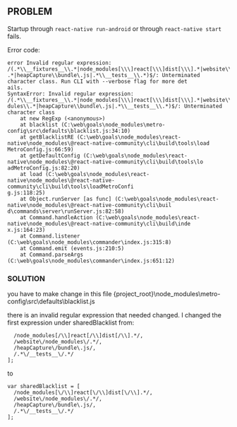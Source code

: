 ## PROBLEM

Startup through `react-native run-android` or through `react-native start` fails.

Error code:

```
error Invalid regular expression: /(.*\\__fixtures__\\.*|node_modules[\\\]react[\\\]dist[\\\].*|website\\node_modules\\
.*|heapCapture\\bundle\.js|.*\\__tests__\\.*)$/: Unterminated character class. Run CLI with --verbose flag for more det
ails.
SyntaxError: Invalid regular expression: /(.*\\__fixtures__\\.*|node_modules[\\\]react[\\\]dist[\\\].*|website\\node_mo
dules\\.*|heapCapture\\bundle\.js|.*\\__tests__\\.*)$/: Unterminated character class
    at new RegExp (<anonymous>)
    at blacklist (C:\web\goals\node_modules\metro-config\src\defaults\blacklist.js:34:10)
    at getBlacklistRE (C:\web\goals\node_modules\react-native\node_modules\@react-native-community\cli\build\tools\load
MetroConfig.js:66:59)
    at getDefaultConfig (C:\web\goals\node_modules\react-native\node_modules\@react-native-community\cli\build\tools\lo
adMetroConfig.js:82:20)
    at load (C:\web\goals\node_modules\react-native\node_modules\@react-native-community\cli\build\tools\loadMetroConfi
g.js:118:25)
    at Object.runServer [as func] (C:\web\goals\node_modules\react-native\node_modules\@react-native-community\cli\buil
d\commands\server\runServer.js:82:58)
    at Command.handleAction (C:\web\goals\node_modules\react-native\node_modules\@react-native-community\cli\build\inde
x.js:164:23)
    at Command.listener (C:\web\goals\node_modules\commander\index.js:315:8)
    at Command.emit (events.js:210:5)
    at Command.parseArgs (C:\web\goals\node_modules\commander\index.js:651:12)
```

### SOLUTION

you have to make change in this file {project_root}\node_modules\metro-config\src\defaults\blacklist.js

there is an invalid regular expression that needed changed. I changed the first expression under sharedBlacklist from:

```var sharedBlacklist = [
  /node_modules[/\\]react[/\\]dist[/\\].*/,
  /website\/node_modules\/.*/,
  /heapCapture\/bundle\.js/,
  /.*\/__tests__\/.*/
];
```

to

```
var sharedBlacklist = [
  /node_modules[\/\\]react[\/\\]dist[\/\\].*/,
  /website\/node_modules\/.*/,
  /heapCapture\/bundle\.js/,
  /.*\/__tests__\/.*/
];
```
